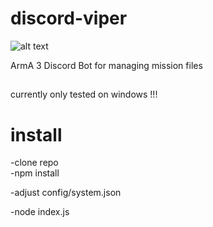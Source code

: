 # discord-viper

![alt text](https://i.imgur.com/d22Y3sI.png"Logo")

ArmA 3 Discord Bot for managing mission files


##
currently only tested on windows !!!

# install
-clone repo   
-npm install   

-adjust config/system.json   

-node index.js   

